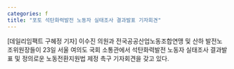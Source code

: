 ```yaml
---
categories: f
title: "포토 석탄화력발전 노동자 실태조사 결과발표 기자회견"
---
```

[데일리임팩트 구혜정 기자] 이수진 의원과 전국공공산업노동조합연맹 및 산하 발전노조위원장들이 23일 서울 여의도 국회 소통관에서 석탄화력발전 노동자 실태조사 결과발표 및 정의로운 노동전환지원법 제정 촉구 기자회견을 갖고 있다.